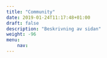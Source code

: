 ```yaml
---
title: "Community"
date: 2019-01-24T11:17:48+01:00
draft: false
description: "Beskrivning av sidan"
weight: -96
menu:
    nav:
---
```

